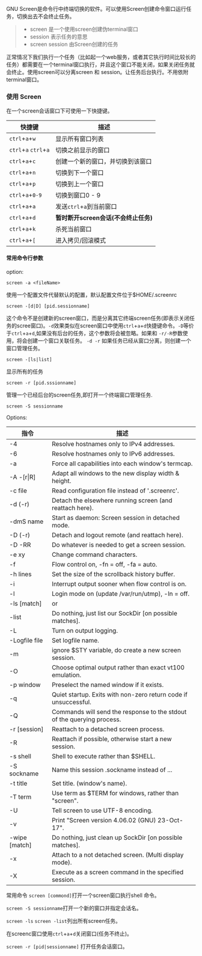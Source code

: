 GNU Screen是命令行中终端切换的软件。可以使用Screen创建命令窗口运行任务，切换出去不会终止任务。
>* screen 是一个使用screen创建伪terminal窗口
>* session 表示任务的意思
>* screen session 由Screen创建的任务

正常情况下我们执行一个任务（比如起一个web服务，或者其它执行时间比较长的任务）都需要在一个terminal窗口执行，并且这个窗口不能关闭，如果关闭任务就会终止。使用screen可以分离screen 和 session。让任务后台执行。不用依附terminal窗口。

### 使用 Screen

在一个screen会话窗口下可使用一下快捷键。

| 快捷键       | 描述   |
| --------   | -----  | 
| `ctrl`+`a`+`w`     | 显示所有窗口列表 | 
| `ctrl`+`a`  `ctrl`+`a`    | 切换之前显示的窗口 | 
| `ctrl`+`a`+`c`     | 创建一个新的窗口，并切换到该窗口 |
| `ctrl`+`a`+`n`     | 切换到下一个窗口 | 
| `ctrl`+`a`+`p`     | 切换到上一个窗口 | 
| `ctrl`+`a`+`0-9`     | 切换到窗口0 - 9 | 
| `ctrl`+`a`+`a`     | 发送`ctrl`+`a`到当前窗口 | 
| `ctrl`+`a`+`d`     | **暂时断开screen会话(不会终止任务)**| 
| `ctrl`+`a`+`k`     | 杀死当前窗口| 
| `ctrl`+`a`+`[`     | 进入拷贝/回滚模式| 

#### 常用命令行参数
option:
```shell
screen -a <fileName> 
```
使用一个配置文件代替默认的配置，默认配置文件位于$HOME/.screenrc

```shell
screen -[d|D] [pid.sessionname] 
```
这个命令不是创建新的screen窗口，而是分离其它终端screen任务(即表示关闭任务的scree窗口)。`-d`效果类似在screen窗口中使用`ctrl`+`a`+`d`快捷键命令。`-D`等价于`ctrl`+`a`+`d`,如果没有后台的任务，这个参数将会被忽略。如果和 `-r/-R`参数使用，将会创建一个窗口关联任务。
`-d -r`  如果任务已经从窗口分离，则创建一个窗口管理任务。
```shell
screen -[ls|list]
```
显示所有的任务
```shell
screen -r [pid.sssionname]
```
管理一个已经后台的screen任务,即打开一个终端窗口管理任务.
```shell
screen -S sessionname
```

Options:

|指令|描述|
|---|---|
|-4|            Resolve hostnames only to IPv4 addresses.|
|-6    |        Resolve hostnames only to IPv6 addresses.|
|-a      |      Force all capabilities into each window's termcap.|
|-A -[r\|R]  |   Adapt all windows to the new display width & height.|
|-c file   |    Read configuration file instead of '.screenrc'.|
|-d (-r)   |    Detach the elsewhere running screen (and reattach here).|
|-dmS name  |   Start as daemon: Screen session in detached mode.|
|-D (-r)    |   Detach and logout remote (and reattach here).|
|-D -RR     |   Do whatever is needed to get a screen session.|
|-e xy     |    Change command characters.|
|-f        |    Flow control on, -fn = off, -fa = auto.|
|-h lines   |   Set the size of the scrollback history buffer.|
|-i       |     Interrupt output sooner when flow control is on.|
|-l       |     Login mode on (update /var/run/utmp), -ln = off.|
|-ls [match] |  or|
|-list       |  Do nothing, just list our SockDir [on possible matches].|
|-L          |  Turn on output logging.|
|-Logfile file| Set logfile name.|
|-m           | ignore $STY variable, do create a new screen session.|
|-O           | Choose optimal output rather than exact vt100 emulation.|
|-p window    | Preselect the named window if it exists.|
|-q           | Quiet startup. Exits with non-zero return code if unsuccessful.|
|-Q           | Commands will send the response to the stdout of the querying process.|
|-r [session] | Reattach to a detached screen process.|
|-R           | Reattach if possible, otherwise start a new session.|
|-s shell     | Shell to execute rather than $SHELL.|
|-S sockname  | Name this session <pid>.sockname instead of <pid>.<tty>.<host>.|
|-t title     | Set title. (window's name).|
|-T term      | Use term as $TERM for windows, rather than "screen".|
|-U           | Tell screen to use UTF-8 encoding.|
|-v           | Print "Screen version 4.06.02 (GNU) 23-Oct-17".|
|-wipe [match]| Do nothing, just clean up SockDir [on possible matches].|
|-x           | Attach to a not detached screen. (Multi display mode).|
|-X           | Execute <cmd> as a screen command in the specified session.|


常用命令
 `screen [commond]`打开一个screen窗口执行shell 命令。

 `screen -S sessionname`打开一个新的窗口并指定会话名。

 `screen -ls` `screen -list`列出所有screen任务。

 在screenc窗口使用`ctrl`+`a`+`d`关闭窗口(任务不终止)。

 `screen -r [pid|sessionname]` 打开任务会话窗口。



